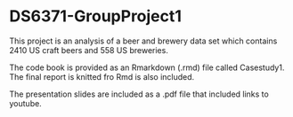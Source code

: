 # DS6371-GroupProject1

This project is an analysis of a beer and brewery data set which contains 2410 US craft beers and 558 US breweries.

The code book is provided as an Rmarkdown (.rmd) file called Casestudy1. The final report is knitted fro Rmd is also included.

The presentation slides are included as a .pdf file that included links to youtube.
